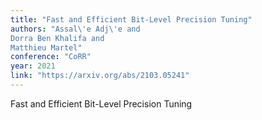 ```yaml
---
title: "Fast and Efficient Bit-Level Precision Tuning"
authors: "Assal\'e Adj\'e and
Dorra Ben Khalifa and
Matthieu Martel"
conference: "CoRR"
year: 2021
link: "https://arxiv.org/abs/2103.05241"
---
```


Fast and Efficient Bit-Level Precision Tuning
